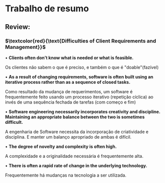 # Trabalho de resumo 

## Review:

### $\textcolor{red}{\text{Difficulties of Client Requirements and Management}}$ 


• **Clients often don’t know what is needed or what is feasible.**

 Os clientes não sabem o que é preciso, e também o que é "doable"(fazível)  
  
• **As a result of changing requirements, software is often built using an iterative process rather than as a sequence of closed tasks.**

Como resultado da mudança de requerimentos, um software é frequentemente feito usando um processo iterativo (repetição cíclica) ao invés de uma sequência fechada de tarefas (com começo e fim)
 
• **Software engineering necessarily incorporates creativity and discipline. Maintaining an appropriate balance between the two is sometimes difficult.**

 A engenharia de Software necessita da incorporação de criatividade e disciplina. E manter um balanço apropriado de ambas é difícil. 
 
• **The degree of novelty and complexity is often high.**

A complexidade e a originalidade necessária é frequentemente alta. 
  
• **There is often a rapid rate of change in the underlying technology.**

Frequentemente há mudanças na tecnologia a ser utilizada.
  


